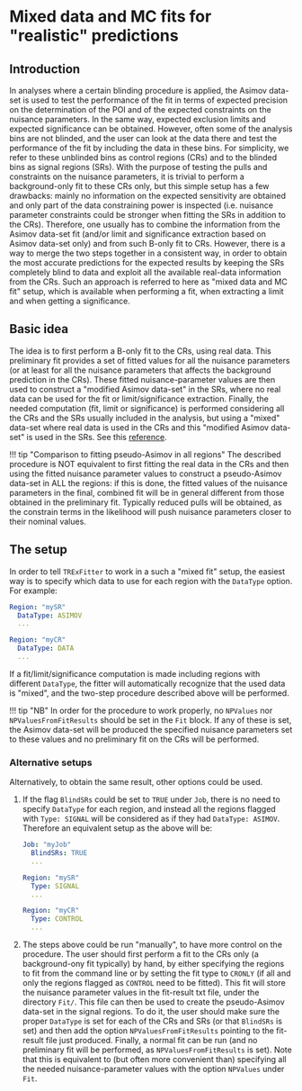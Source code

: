 # Mixed data and MC fits for "realistic" predictions

## Introduction

In analyses where a certain blinding procedure is applied,
the Asimov data-set is used to test the performance of the fit in terms of expected precision on the determination of the POI
and of the expected constraints on the nuisance parameters.
In the same way, expected exclusion limits and expected significance can be obtained.
However, often some of the analysis bins are not blinded, and the user can look at the data there and test the performance of the fit by including the data in these bins.
For simplicity, we refer to these unblinded bins as control regions (CRs) and to the blinded bins as signal regions (SRs).
With the purpose of testing the pulls and constraints on the nuisance parameters, it is trivial to perform a background-only fit to these CRs only, but this simple setup has a few drawbacks:
mainly no information on the expected sensitivity are obtained and only part of the data constraining power is inspected (i.e. nuisance parameter constraints could be stronger when fitting the SRs in addition to the CRs).
Therefore, one usually has to combine the information from the Asimov data-set fit (and/or limit and significance extraction based on Asimov data-set only)
and from such B-only fit to CRs.
However, there is a way to merge the two steps together in a consistent way, in order to obtain the most accurate predictions for the expected results by keeping the SRs completely blind to data and exploit all the available real-data information from the CRs.
Such an approach is referred to here as "mixed data and MC fit" setup, which is available when performing a fit, when extracting a limit and when getting a significance.

## Basic idea

The idea is to first perform a B-only fit to the CRs, using real data.
This preliminary fit provides a set of fitted values for all the nuisance parameters
(or at least for all the nuisance parameters that affects the background prediction in the CRs).
These fitted nuisance-parameter values are then used to construct a "modified Asimov data-set" in the SRs, where no real data can be used for the fit or limit/significance extraction.
Finally, the needed computation (fit, limit or significance) is performed considering all the CRs and the SRs usually included in the analysis,
but using a "mixed" data-set where real data is used in the CRs and this "modified Asimov data-set" is used in the SRs.
See this [reference](http://atlas-stats-doc-dev.web.cern.ch/atlas-stats-doc-dev/recommendations/rec_diagnostics_checks/#postfit-expected-results).

!!! tip "Comparison to fitting pseudo-Asimov in all regions"
    The described procedure is NOT equivalent to first fitting the real data in the CRs and then using the fitted nuisance parameter values to construct a pseudo-Asimov data-set in ALL the regions: if this is done, the fitted values of the nuisance parameters in the final, combined fit will be in general different from those obtained in the preliminary fit.
    Typically reduced pulls will be obtained, as the constrain terms in the likelihood will push nuisance parameters closer to their nominal values.

## The setup

In order to tell `TRExFitter` to work in a such a "mixed fit" setup,
the easiest way is to specify which data to use for each region with the `DataType` option.
For example:

```yaml
Region: "mySR"
  DataType: ASIMOV
  ...

Region: "myCR"
  DataType: DATA
  ...
```

If a fit/limit/significance computation is made including regions with different `DataType`,
the fitter will automatically recognize that the used data is "mixed",
and the two-step procedure described above will be performed.

!!! tip "NB"
    In order for the procedure to work properly, no `NPValues` nor `NPValuesFromFitResults` should be set in the `Fit` block.
    If any of these is set, the Asimov data-set will be produced the specified nuisance parameters set to these values and no preliminary
    fit on the CRs will be performed.

### Alternative setups

Alternatively, to obtain the same result, other options could be used.

1. If the flag `BlindSRs` could be set to `TRUE` under `Job`, there is no need to specify `DataType` for each region, and instead all the regions flagged with `Type: SIGNAL` will be considered as if they had `DataType: ASIMOV`.
    Therefore an equivalent setup as the above will be:

    ```yaml
    Job: "myJob"
      BlindSRs: TRUE
      ...

    Region: "mySR"
      Type: SIGNAL
      ...

    Region: "myCR"
      Type: CONTROL
      ...
    ```

2. The steps above could be run "manually", to have more control on the procedure.
    The user should first perform a fit to the CRs only (a background-ony fit typically) by hand, by either specifying the regions to fit from the     command line or by setting the fit type to `CRONLY` (if all and only the regions flagged as `CONTROL` need to be fitted).
    This fit will store the nuisance parameter values in the fit-result txt file, under the directory `Fit/`.
    This file can then be used to create the pseudo-Asimov data-set in the signal regions.
    To do it, the user should make sure the proper `DataType` is set for each of the CRs and SRs (or that `BlindSRs` is set)
    and then add the option `NPValuesFromFitResults` pointing to the fit-result file just produced.
    Finally, a normal fit can be run (and no preliminary fit will be performed, as `NPValuesFromFitResults` is set).
    Note that this is equivalent to (but often more convenient than) specifying all the needed nuisance-parameter values with the option `NPValues` under `Fit`.
